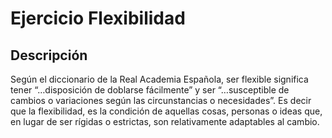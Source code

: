 # Ejercicio Flexibilidad

## Descripción

Según el diccionario de la Real Academia Española, ser flexible significa tener “…disposición de doblarse fácilmente” y ser “…susceptible de cambios o variaciones según las circunstancias o necesidades”. Es decir que la flexibilidad, es la condición de aquellas cosas, personas o ideas que, en lugar de ser rígidas o estrictas, son relativamente adaptables al cambio.